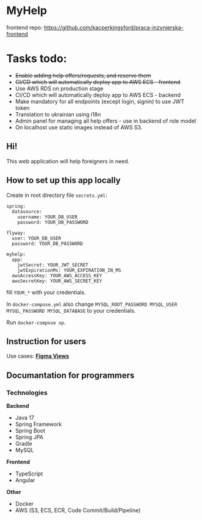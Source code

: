 # MyHelp
frontend repo: https://github.com/kacperkingsford/praca-inzynierska-frontend
# Tasks todo:
* ~~Enable adding help offers/requests, and reserve them~~
* ~~CI/CD which will automatically deploy app to AWS ECS - frontend~~
* Use AWS RDS on production stage
* CI/CD which will automatically deploy app to AWS ECS - backend
* Make mandatory for all endpoints (except login, signin) to use JWT token
* Translation to ukrainian using i18n
* Admin panel for managing all help offers - use in backend of role model
* On localhost use static images instead of AWS S3.

## Hi!
This web application will help foreigners in need.

## How to set up this app locally
Create in root directory file `secrets.yml`:
```
spring:
  datasource:
    username: YOUR_DB_USER
    password: YOUR_DB_PASSWORD

flyway:
  user: YOUR_DB_USER
  password: YOUR_DB_PASSWORD

myhelp:
  app:
    jwtSecret: YOUR_JWT_SECRET
    jwtExpirationMs: YOUR_EXPIRATION_IN_MS
  awsAccessKey: YOUR_AWS_ACCESS_KEY
  awsSecretKey: YOUR_AWS_SECRET_KEY
```
fill `YOUR_*` with your credentials.

In `docker-compose.yml` also change `MYSQL_ROOT_PASSWORD
MYSQL_USER
MYSQL_PASSWORD
MYSQL_DATABASE` to your credentials.

Run `docker-compose up`.
## Instruction for users
Use cases: **[Figma Views](https://www.figma.com/file/4n3T8fkHtGwdw9QgxeiGnW/praca-in%C5%BCynierska?node-id=2%3A51)**


## Documantation for programmers


### Technologies

**Backend**
- Java 17
- Spring Framework
- Spring Boot
- Spring JPA
- Gradle
- MySQL

**Frontend**
- TypeScript
- Angular

**Other**
- Docker
- AWS (S3, ECS, ECR, Code Commit/Build/Pipeline)
